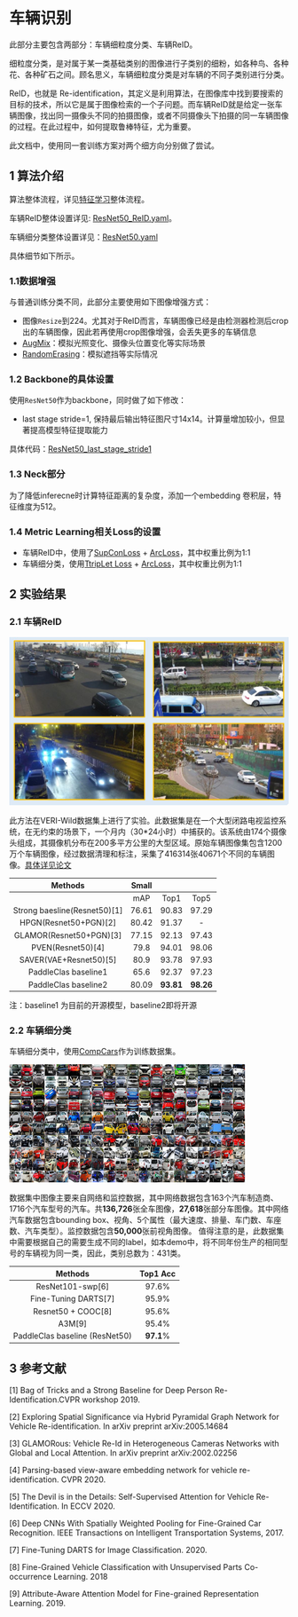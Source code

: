 # 车辆识别
此部分主要包含两部分：车辆细粒度分类、车辆ReID。

细粒度分类，是对属于某一类基础类别的图像进行子类别的细粉，如各种鸟、各种花、各种矿石之间。顾名思义，车辆细粒度分类是对车辆的不同子类别进行分类。

ReID，也就是 Re-identification，其定义是利用算法，在图像库中找到要搜索的目标的技术，所以它是属于图像检索的一个子问题。而车辆ReID就是给定一张车辆图像，找出同一摄像头不同的拍摄图像，或者不同摄像头下拍摄的同一车辆图像的过程。在此过程中，如何提取鲁棒特征，尤为重要。

此文档中，使用同一套训练方案对两个细方向分别做了尝试。

## 1 算法介绍
算法整体流程，详见[特征学习](./feature_learning.md)整体流程。

车辆ReID整体设置详见: [ResNet50_ReID.yaml](../../../ppcls/configs/Vehicle/ResNet50_ReID.yaml)。

车辆细分类整体设置详见：[ResNet50.yaml](../../../ppcls/configs/Vehicle/ResNet50.yaml)

具体细节如下所示。

### 1.1数据增强

与普通训练分类不同，此部分主要使用如下图像增强方式：

- 图像`Resize`到224。尤其对于ReID而言，车辆图像已经是由检测器检测后crop出的车辆图像，因此若再使用crop图像增强，会丢失更多的车辆信息
- [AugMix](https://arxiv.org/abs/1912.02781v1)：模拟光照变化、摄像头位置变化等实际场景
- [RandomErasing](https://arxiv.org/pdf/1708.04896v2.pdf)：模拟遮挡等实际情况

### 1.2 Backbone的具体设置

使用`ResNet50`作为backbone，同时做了如下修改：

 - last stage stride=1, 保持最后输出特征图尺寸14x14。计算量增加较小，但显著提高模型特征提取能力


具体代码：[ResNet50_last_stage_stride1](../../../ppcls/arch/backbone/variant_models/resnet_variant.py)

### 1.3 Neck部分

为了降低inferecne时计算特征距离的复杂度，添加一个embedding 卷积层，特征维度为512。

### 1.4 Metric Learning相关Loss的设置

- 车辆ReID中，使用了[SupConLoss](../../../ppcls/loss/supconloss.py) + [ArcLoss](../../../ppcls/arch/gears/arcmargin.py)，其中权重比例为1:1
- 车辆细分类，使用[TtripLet Loss](../../../ppcls/loss/triplet.py) + [ArcLoss](../../../ppcls/arch/gears/arcmargin.py)，其中权重比例为1:1

## 2 实验结果

### 2.1 车辆ReID

<img src="../../images/recognition/vehicle/cars.JPG" style="zoom:50%;" />

此方法在VERI-Wild数据集上进行了实验。此数据集是在一个大型闭路电视监控系统，在无约束的场景下，一个月内（30*24小时）中捕获的。该系统由174个摄像头组成，其摄像机分布在200多平方公里的大型区域。原始车辆图像集包含1200万个车辆图像，经过数据清理和标注，采集了416314张40671个不同的车辆图像。[具体详见论文](https://github.com/PKU-IMRE/VERI-Wild)

|         **Methods**          | **Small** |           |           |
| :--------------------------: | :-------: | :-------: | :-------: |
|                              |    mAP    |   Top1    |   Top5    |
| Strong baesline(Resnet50)[1] |   76.61   |   90.83   |   97.29   |
|    HPGN(Resnet50+PGN)[2]     |   80.42   |   91.37   |     -     |
|   GLAMOR(Resnet50+PGN)[3]    |   77.15   |   92.13   |   97.43   |
|      PVEN(Resnet50)[4]       |   79.8    |   94.01   |   98.06   |
|    SAVER(VAE+Resnet50)[5]    |   80.9    |   93.78   |   97.93   |
|    PaddleClas  baseline1     |   65.6    |   92.37   |   97.23   |
|    PaddleClas  baseline2     |   80.09   | **93.81** | **98.26** |

注：baseline1 为目前的开源模型，baseline2即将开源

### 2.2 车辆细分类

车辆细分类中，使用[CompCars](http://mmlab.ie.cuhk.edu.hk/datasets/comp_cars/index.html)作为训练数据集。

![](../../images/recognition/vehicle/CompCars.png)

数据集中图像主要来自网络和监控数据，其中网络数据包含163个汽车制造商、1716个汽车型号的汽车。共**136,726**张全车图像，**27,618**张部分车图像。其中网络汽车数据包含bounding box、视角、5个属性（最大速度、排量、车门数、车座数、汽车类型）。监控数据包含**50,000**张前视角图像。
值得注意的是，此数据集中需要根据自己的需要生成不同的label，如本demo中，将不同年份生产的相同型号的车辆视为同一类，因此，类别总数为：431类。

|           **Methods**           | Top1 Acc  |
| :-----------------------------: | :-------: |
|        ResNet101-swp[6]         |   97.6%   |
|      Fine-Tuning DARTS[7]       |   95.9%   |
|       Resnet50 + COOC[8]        |   95.6%   |
|             A3M[9]              |   95.4%   |
| PaddleClas  baseline (ResNet50) | **97.1**% |

## 3 参考文献

[1] Bag of Tricks and a Strong Baseline for Deep Person Re-Identification.CVPR workshop 2019.

[2] Exploring Spatial Significance via Hybrid Pyramidal Graph Network for Vehicle Re-identification. In arXiv preprint arXiv:2005.14684

[3] GLAMORous: Vehicle Re-Id in Heterogeneous Cameras Networks with Global and Local Attention. In arXiv preprint arXiv:2002.02256

[4] Parsing-based view-aware embedding network for vehicle re-identification. CVPR 2020.

[5] The Devil is in the Details: Self-Supervised Attention for Vehicle Re-Identification. In ECCV 2020.

[6] Deep CNNs With Spatially Weighted Pooling for Fine-Grained Car Recognition. IEEE Transactions on Intelligent Transportation Systems, 2017.

[7] Fine-Tuning DARTS for Image Classification. 2020.

[8] Fine-Grained Vehicle Classification with Unsupervised Parts Co-occurrence Learning. 2018

[9] Attribute-Aware Attention Model for Fine-grained Representation Learning. 2019.
